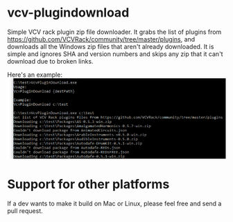 # vcv-plugindownload

Simple VCV rack plugin zip file downloader.
It grabs the list of plugins from https://github.com/VCVRack/community/tree/master/plugins, and downloads all the Windows zip files that aren't already downloaded.
It is simple and ignores SHA and version numbers and skips any zip that it can't download due to broken links.

Here's an example:
![Example](example.png?raw=true "Example")

# Support for other platforms
If a dev wants to make it build on Mac or Linux, please feel free and send a pull request.
